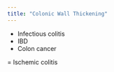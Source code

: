 ```yaml
---
title: "Colonic Wall Thickening"
---
```

- Infectious colitis
- IBD
- Colon cancer

= Ischemic colitis

